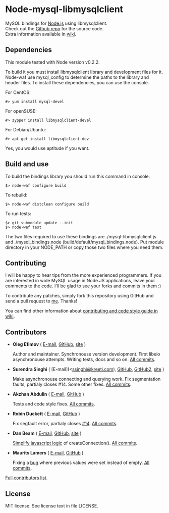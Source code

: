 Node-mysql-libmysqlclient
=========================

MySQL bindings for [Node.js] using libmysqlclient.  
Check out the [Github repo] for the source code.  
Extra information available in [wiki].

[Node.js]: http://nodejs.org/
[Github repo]: http://github.com/Sannis/node-mysql-libmysqlclient
[wiki]: http://github.com/Sannis/node-mysql-libmysqlclient/wiki


Dependencies
------------

This module tested with Node version v0.2.2.

To build it you must install libmysqlclient library and development files for it.
Node-waf use mysql_config to determine the paths to the library and header files.
To install these dependencies, you can use the console.

For CentOS:

    #> yum install mysql-devel

For openSUSE:

    #> zypper install libmysqlclient-devel

For Debian/Ubuntu:

    #> apt-get install libmysqlclient-dev

Yes, you would use aptitude if you want.


Build and use
-------------

To build the bindings library you should run this command in console:

    $> node-waf configure build

To rebuild:

    $> node-waf distclean configure build

To run tests:

    $> git submodule update --init
    $> node-waf test

The two files required to use these bindings are ./mysql-libmysqlclient.js and
./mysql\_bindings.node (build/default/mysql\_bindings.node).
Put module directory in your NODE_PATH or copy those two files where you need them.


Contributing
------------

I will be happy to hear tips from the more experienced programmers.
If you are interested in wide MySQL usage in Node.JS applications,
leave your comments to the code.
I'll be glad to see your forks and commits in them :)

To contribute any patches, simply fork this repository using GitHub
and send a pull request to [me](http://github.com/Sannis). Thanks!

You can find other information about [contributing and code style guide in wiki](http://wiki.github.com/Sannis/node-mysql-libmysqlclient/contributing).


Contributors
------------

* **Oleg Efimov** ( [E-mail](efimovov@gmail.com), [GitHub](http://github.com/Sannis), [site](http://sannis.ru) \)

  Author and maintainer.
  Synchronouse version development.
  First libeio asynchronouse attempts.
  Writing tests, docs and so on.
  [All commits](http://github.com/Sannis/node-mysql-libmysqlclient/commits/master?author=Sannis).

* **Surendra Singhi** ( [E-mail](<ssinghi@kreeti.com), [GitHub](http://github.com/ssinghi), [GitHub2](http://github.com/kreetitech), [site](http://ssinghi.kreeti.com) \)

  Make asynchronouse connecting and querying work.
  Fix segmentation faults, partialy closes #14.
  Some other fixes.
  [All commits](http://github.com/Sannis/node-mysql-libmysqlclient/commits/master?author=ssinghi).

* **Akzhan Abdulin** ( [E-mail](akzhan.abdulin@gmail.com), [GitHub](http://github.com/akzhan) \)

  Tests and code style fixes.
  [All commits](http://github.com/Sannis/node-mysql-libmysqlclient/commits/master?author=akzhan).

* **Robin Duckett** ( [E-mail](robin.duckett@gmail.com), [GitHub](http://github.com/robinduckett) \)

  Fix segfault error, partialy closes [#14](http://github.com/Sannis/node-mysql-libmysqlclient/issues/14/find).
  [All commits](http://github.com/Sannis/node-mysql-libmysqlclient/commits/master?author=robinduckett).
  
* **Dan Beam** ( [E-mail](dan@danbeam.org), [GitHub](http://github.com/danbeam), [site](http://danbeam.org) \)

  [Simplify javascript logic](http://github.com/Sannis/node-mysql-libmysqlclient/commit/97040c3e7a5d4673ca6f340d8a9bc69da8e398d8) of createConnection().
  [All commits](http://github.com/Sannis/node-mysql-libmysqlclient/commits/master?author=danbeam).

* **Maurits Lamers** ( [E-mail](maurits@weidestraat.nl), [GitHub](http://github.com/mauritslamers) \)

  Fixing a [bug](http://github.com/Sannis/node-mysql-libmysqlclient/commit/c4071181404362b60b9d3a3aed9784b25459fffa) where previous values were set instead of empty.
  [All commits](http://github.com/Sannis/node-mysql-libmysqlclient/commits/master?author=mauritslamers).

[Full contributors list](http://github.com/Sannis/node-mysql-libmysqlclient/contributors).


License
-------

MIT license. See license text in file LICENSE.

